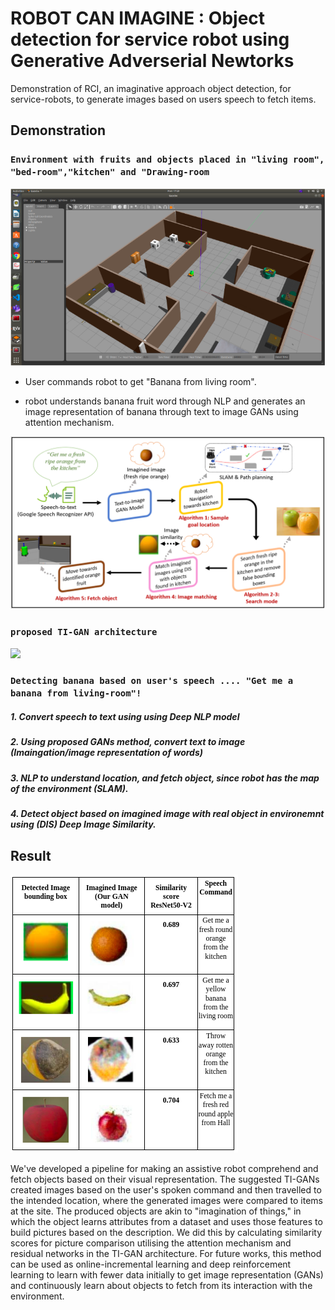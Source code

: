 # ROBOT CAN IMAGINE : Object detection for service robot using Generative Adverserial Newtorks 

Demonstration of RCI, an imaginative approach object detection, for service-robots, to generate images based on users speech to fetch items.

## Demonstration

### `Environment with fruits and objects placed in "living room", "bed-room","kitchen" and "Drawing-room`

![](Demo/environment.png)

* User commands robot to get "Banana from living room".

* robot understands banana fruit word through NLP and generates an image representation of banana through text to image GANs using attention mechanism.

![](Demo/architecture.png)

### `proposed TI-GAN architecture`

![](Demo/demo.gif)

### `Detecting banana based on user's speech .... "Get me a banana from living-room"!`

##### 1. Convert speech to text using using Deep NLP model
##### 2. Using proposed GANs method, convert text to image (Imaingation/image representation of words)
##### 3. NLP to understand location, and fetch object, since robot has the map of the environment (SLAM).
##### 4. Detect object based on imagined image with real object in environemnt using (DIS) Deep Image Similarity.

## Result
![](Demo/results.png)

We've developed a pipeline for making an assistive robot comprehend and fetch objects based on their visual representation. The suggested TI-GANs created images based on the user's spoken command and then travelled to the intended location, where the generated images were compared to items at the site. The produced objects are akin to "imagination of things," in which the object learns attributes from a dataset and uses those features to build pictures based on the description. We did this by calculating similarity scores for picture comparison utilising the attention mechanism and residual networks in the TI-GAN architecture. For future works, this method can be used as online-incremental learning and deep reinforcement learning to learn with fewer data initially to get image representation (GANs) and continuously learn about objects to fetch from its interaction with the environment.
